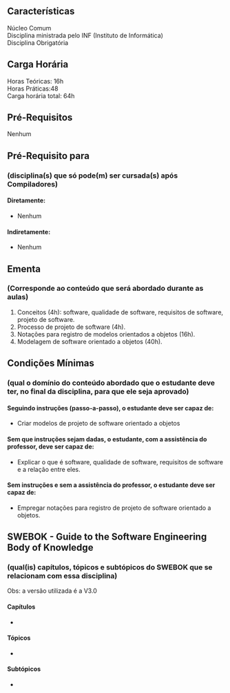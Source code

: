 ## Características  
Núcleo Comum  
Disciplina ministrada pelo INF (Instituto de Informática)  
Disciplina Obrigatória  

## Carga Horária  
Horas Teóricas: 16h  
Horas Práticas:48  
Carga horária total: 64h  

## Pré-Requisitos   
Nenhum

## Pré-Requisito para  
### (disciplina(s) que só pode(m) ser cursada(s) após Compiladores)  
  
#### Diretamente:
* Nenhum

#### Indiretamente:  
* Nenhum

## Ementa  
### (Corresponde ao conteúdo que será abordado durante as aulas)  
1.  Conceitos (4h): software, qualidade de software, requisitos de software, projeto de software.
2.  Processo de projeto de software (4h).
3.  Notações para registro de modelos orientados a objetos (16h).
4.  Modelagem de software orientado a objetos (40h).  

## Condições Mínimas  
### (qual o domínio do conteúdo abordado que o estudante deve ter, no final da disciplina, para que ele seja aprovado)  

#### Seguindo instruções (passo-a-passo), o estudante deve ser capaz de:  
* Criar modelos de projeto de software orientado a objetos

#### Sem que instruções sejam dadas, o estudante, com a assistência do professor, deve ser capaz de:  
* Explicar o que é software, qualidade de software, requisitos de software e a relação entre eles.  

#### Sem instruções e sem a assistência do professor, o estudante deve ser capaz de:  
* Empregar notações para registro de projeto de software orientado a objetos.  

## SWEBOK - Guide to the Software Engineering Body of Knowledge
### (qual(is) capítulos, tópicos e subtópicos do SWEBOK que se relacionam com essa disciplina)  
Obs: a versão utilizada é a V3.0  

#### Capítulos  
* 

#### Tópicos  
*   

#### Subtópicos
* 